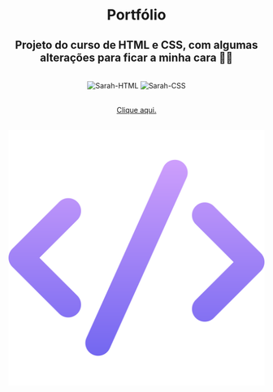 <h1 align="center">Portfólio</h1>
<h2 align="center">Projeto do curso de HTML e CSS, com algumas alterações para ficar a minha cara 🤟🏽</h2>
<div style="display: inline_block" align="center"><br>
 <img alt="Sarah-HTML" src="https://img.shields.io/badge/HTML-239120?style=for-the-badge&logo=html5&logoColor=white">
 <img alt="Sarah-CSS" src="https://img.shields.io/badge/CSS3-1572B6?style=for-the-badge&logo=css3&logoColor=white">
</div>
<br>
<p align="center"><a href="https://sarahprando.github.io/exercicios-origamid/portfolio/portfolio.html">Clique aqui.</a></p>
<br>
<img alt="print" src="assets/img/favicon.png">

